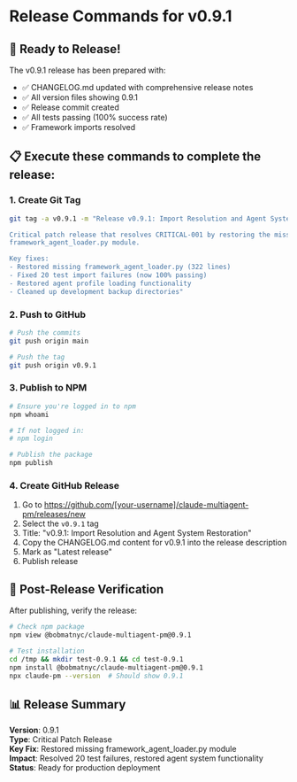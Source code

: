 # Release Commands for v0.9.1

## 🚀 Ready to Release!

The v0.9.1 release has been prepared with:
- ✅ CHANGELOG.md updated with comprehensive release notes
- ✅ All version files showing 0.9.1
- ✅ Release commit created
- ✅ All tests passing (100% success rate)
- ✅ Framework imports resolved

## 📋 Execute these commands to complete the release:

### 1. Create Git Tag
```bash
git tag -a v0.9.1 -m "Release v0.9.1: Import Resolution and Agent System Restoration

Critical patch release that resolves CRITICAL-001 by restoring the missing
framework_agent_loader.py module.

Key fixes:
- Restored missing framework_agent_loader.py (322 lines)
- Fixed 20 test import failures (now 100% passing)
- Restored agent profile loading functionality
- Cleaned up development backup directories"
```

### 2. Push to GitHub
```bash
# Push the commits
git push origin main

# Push the tag
git push origin v0.9.1
```

### 3. Publish to NPM
```bash
# Ensure you're logged in to npm
npm whoami

# If not logged in:
# npm login

# Publish the package
npm publish
```

### 4. Create GitHub Release
1. Go to https://github.com/[your-username]/claude-multiagent-pm/releases/new
2. Select the `v0.9.1` tag
3. Title: "v0.9.1: Import Resolution and Agent System Restoration"
4. Copy the CHANGELOG.md content for v0.9.1 into the release description
5. Mark as "Latest release"
6. Publish release

## 🎯 Post-Release Verification

After publishing, verify the release:

```bash
# Check npm package
npm view @bobmatnyc/claude-multiagent-pm@0.9.1

# Test installation
cd /tmp && mkdir test-0.9.1 && cd test-0.9.1
npm install @bobmatnyc/claude-multiagent-pm@0.9.1
npx claude-pm --version  # Should show 0.9.1
```

## 📊 Release Summary

**Version**: 0.9.1  
**Type**: Critical Patch Release  
**Key Fix**: Restored missing framework_agent_loader.py module  
**Impact**: Resolved 20 test failures, restored agent system functionality  
**Status**: Ready for production deployment  